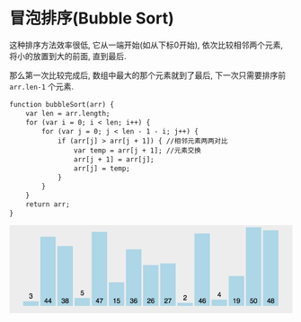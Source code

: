# 冒泡排序(Bubble Sort)

这种排序方法效率很低, 它从一端开始(如从下标0开始), 依次比较相邻两个元素, 将小的放置到大的前面, 直到最后.

那么第一次比较完成后, 数组中最大的那个元素就到了最后, 下一次只需要排序前 `arr.len-1` 个元素.

    function bubbleSort(arr) {
        var len = arr.length; 
        for (var i = 0; i < len; i++) {
            for (var j = 0; j < len - 1 - i; j++) {
                if (arr[j] > arr[j + 1]) { //相邻元素两两对比
                    var temp = arr[j + 1]; //元素交换
                    arr[j + 1] = arr[j]; 
                    arr[j] = temp; 
                }
            }
        }
        return arr; 
    }


![img](../../img/2019022001.gif)